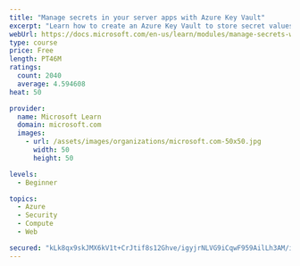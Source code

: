 ```yaml
---
title: "Manage secrets in your server apps with Azure Key Vault"
excerpt: "Learn how to create an Azure Key Vault to store secret values and how to enable secure access to the vault."
webUrl: https://docs.microsoft.com/en-us/learn/modules/manage-secrets-with-azure-key-vault/
type: course
price: Free
length: PT46M
ratings:
  count: 2040
  average: 4.594608
heat: 50

provider:
  name: Microsoft Learn
  domain: microsoft.com
  images:
    - url: /assets/images/organizations/microsoft.com-50x50.jpg
      width: 50
      height: 50

levels:
  - Beginner

topics:
  - Azure
  - Security
  - Compute
  - Web

secured: "kLk8qx9skJMX6kV1t+CrJtif8s12Ghve/igyjrNLVG9iCqwF959AilLh3AM/ind/DfDiH+du69whslV7poxPSM6l8Z6Nq+ty+2mjVLjXMJp3rOSAIdq7rrAEIvUQyLJ+19nb4121oOZOfqODriIl9JzxKIU/s5lqEO6oGbFO2Wnn53YtgGNNlQyOiUKupDFlavZzxArpCaFs7AQhym4yyyUzDAfX6iwY34Bn261gvff6fJyxTOMLFmsj2EU1WcfLo9kL8BjWMgyonhAty+t1fv5lXZQ3rV0bRUt9lRyN4MVvCLkwb5VkxahplmQWasoUfSoUr4XljkrWCfmMDHUtzucoE7dxO6mKkXlfiqwDrIPeK9ehMOLHfJTSWCKl/CnkOnrkeAHzQVadUJUAeKEx8fV7kbh8+n+MOoJ9OmuZLwM=;ziimdURzlHmGW4pW8x7n5g=="
---
```


